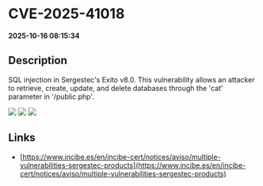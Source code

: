 # CVE-2025-41018

**2025-10-16 08:15:34**

## Description
SQL injection in Sergestec's Exito v8.0. This vulnerability allows an attacker to retrieve, create, update, and delete databases through the 'cat' parameter in '/public.php'.

![](https://img.shields.io/static/v1?label=Score&message=9.3&color=red)
![](https://img.shields.io/static/v1?label=Severity&message=CRITICAL&color=red)
![](https://img.shields.io/static/v1?label=CWE&message=SQL&color=green)

## Links
- [https://www.incibe.es/en/incibe-cert/notices/aviso/multiple-vulnerabilities-sergestec-products](https://www.incibe.es/en/incibe-cert/notices/aviso/multiple-vulnerabilities-sergestec-products)
